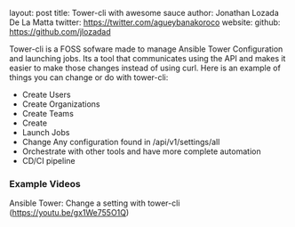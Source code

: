 layout: post
title: Tower-cli with awesome sauce
author: Jonathan Lozada De La Matta
twitter: https://twitter.com/agueybanakoroco
website: 
github: https://github.com/jlozadad

Tower-cli is a FOSS sofware made to manage Ansible Tower Configuration and launching jobs. Its a tool that communicates using the API and makes it easier to make those changes instead of using curl. Here is an example of things you can change or do with tower-cli:

* Create Users
* Create Organizations
* Create Teams
* Create 
* Launch Jobs
* Change Any configuration found in /api/v1/settings/all
* Orchestrate with other tools and have more complete automation
* CD/CI pipeline


### Example Videos
Ansible Tower: Change a setting with tower-cli (https://youtu.be/gx1We755O1Q)

